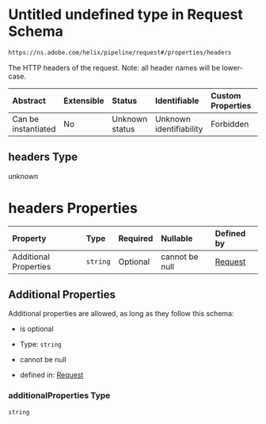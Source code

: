 # Untitled undefined type in Request Schema

```txt
https://ns.adobe.com/helix/pipeline/request#/properties/headers
```

The HTTP headers of the request. Note: all header names will be lower-case.

| Abstract            | Extensible | Status         | Identifiable            | Custom Properties | Additional Properties | Access Restrictions | Defined In                                                         |
| :------------------ | :--------- | :------------- | :---------------------- | :---------------- | :-------------------- | :------------------ | :----------------------------------------------------------------- |
| Can be instantiated | No         | Unknown status | Unknown identifiability | Forbidden         | Allowed               | none                | [request.schema.json*](request.schema.json "open original schema") |

## headers Type

unknown

# headers Properties

| Property              | Type     | Required | Nullable       | Defined by                                                                                                                                           |
| :-------------------- | :------- | :------- | :------------- | :--------------------------------------------------------------------------------------------------------------------------------------------------- |
| Additional Properties | `string` | Optional | cannot be null | [Request](request-properties-headers-additionalproperties.md "https://ns.adobe.com/helix/pipeline/request#/properties/headers/additionalProperties") |

## Additional Properties

Additional properties are allowed, as long as they follow this schema:



*   is optional

*   Type: `string`

*   cannot be null

*   defined in: [Request](request-properties-headers-additionalproperties.md "https://ns.adobe.com/helix/pipeline/request#/properties/headers/additionalProperties")

### additionalProperties Type

`string`
